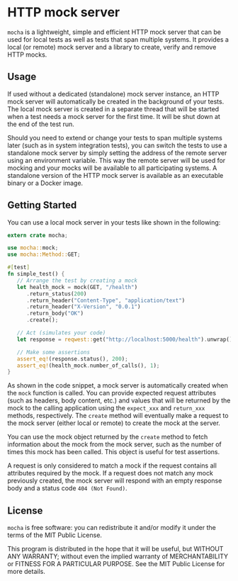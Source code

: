 # HTTP mock server 
`mocha` is a lightweight, simple and efficient HTTP mock server that can be used for local tests as
well as tests that span multiple systems. It provides a local (or remote) mock server and
 a library to create, verify and remove HTTP mocks.

 ## Usage
 If used without a dedicated (standalone) mock server instance, an HTTP mock server will
 automatically be created in the background of your tests. The local mock server is created
 in a separate thread that will be started when a test needs a mock server for the first time.
 It will be shut down at the end of the test run.

 Should you need to extend or change your tests to span multiple systems later (such as in
 system integration tests), you can switch the tests to use a standalone mock server by simply
 setting the address of the remote server using an environment variable. This way the remote
 server will be used for mocking and your mocks will be available to all participating systems.
 A standalone version of the HTTP mock server is available as an executable binary or a Docker
 image.

 ## Getting Started
 You can use a local mock server in your tests like shown in the following:
 ```rust
 extern crate mocha;

 use mocha::mock;
 use mocha::Method::GET;

 #[test]
 fn simple_test() {
    // Arrange the test by creating a mock
    let health_mock = mock(GET, "/health")
       .return_status(200)
       .return_header("Content-Type", "application/text")
       .return_header("X-Version", "0.0.1")
       .return_body("OK")
       .create();

    // Act (simulates your code)
    let response = reqwest::get("http://localhost:5000/health").unwrap();

    // Make some assertions
    assert_eq!(response.status(), 200);
    assert_eq!(health_mock.number_of_calls(), 1);
 }
 ```
 As shown in the code snippet, a mock server is automatically created when the `mock` function
 is called. You can provide expected request attributes (such as headers, body content, etc.)
 and values that will be returned by the mock to the calling application using the
 `expect_xxx` and `return_xxx` methods, respectively. The `create` method will eventually
 make a request to the mock server (either local or remote) to create the mock at the server.

 You can use the mock object returned by the `create` method to fetch information about
 the mock from the mock server, such as the number of times this mock has been called.
 This object is useful for test assertions.

 A request is only considered to match a mock if the request contains all attributes required
 by the mock. If a request does not match any mock previously created, the mock server will
 respond with an empty response body and a status code `404 (Not Found)`.
 
 ## License
 `mocha` is free software: you can redistribute it and/or modify it under the terms of the MIT Public License.
 
 This program is distributed in the hope that it will be useful, but WITHOUT ANY WARRANTY; without even the implied warranty of MERCHANTABILITY or FITNESS FOR A PARTICULAR PURPOSE. See the MIT Public License for more details.